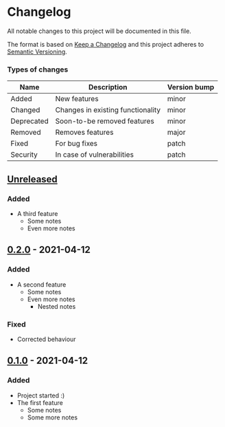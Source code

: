 # Changelog
All notable changes to this project will be documented in this file.

The format is based on [Keep a Changelog] and this project adheres to
[Semantic Versioning].

### Types of changes

| Name       | Description                       | Version bump |
| ---------- | --------------------------------- | ------------ |
| Added      | New features                      | minor        |
| Changed    | Changes in existing functionality | minor        |
| Deprecated | Soon-to-be removed features       | minor        |
| Removed    | Removes features                  | major        |
| Fixed      | For bug fixes                     | patch        |
| Security   | In case of vulnerabilities        | patch        |

## [Unreleased]
### Added
* A third feature
  - Some notes
  - Even more notes

## [0.2.0] - 2021-04-12
### Added
* A second feature
  - Some notes
  - Even more notes
    + Nested notes

### Fixed
* Corrected behaviour

## [0.1.0] - 2021-04-12
### Added
* Project started :)
* The first feature
  - Some notes
  - Some more notes

[Unreleased]: https://github.com/jacksmith15/changelog/compare/0.2.0..HEAD
[0.2.0]: https://github.com/jacksmith15/changelog/compare/0.1.0..0.2.0
[0.1.0]: https://github.com/jacksmith15/changelog/compare/initial..0.1.0

[Keep a Changelog]: http://keepachangelog.com/en/1.0.0/
[Semantic Versioning]: http://semver.org/spec/v2.0.0.html
[_release_link_format]: https://github.com/jacksmith15/changelog/compare/{previous_tag}..{next_tag}
